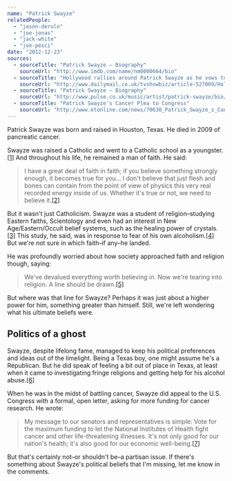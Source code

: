 ```yaml
---
name: "Patrick Swayze"
relatedPeople:
  - "jason-derulo"
  - "joe-jonas"
  - "jack-white"
  - "joe-pesci"
date: "2012-12-23"
sources:
  - sourceTitle: "Patrick Swayze – Biography"
    sourceUrl: "http://www.imdb.com/name/nm0000664/bio"
  - sourceTitle: "Hollywood rallies around Patrick Swayze as he vows to continue work during his cancer battle"
    sourceUrl: "http://www.dailymail.co.uk/tvshowbiz/article-527009/Hollywood-rallies-Patrick-Swayze-vows-continue-work-cancer-battle.html"
  - sourceTitle: "Patrick Swayze – Biography"
    sourceUrl: "http://www.pulse.co.uk/music/artist/patrick-swayze/bio/"
  - sourceTitle: "Patrick Swayze's Cancer Plea to Congress"
    sourceUrl: "http://www.etonline.com/news/70630_Patrick_Swayze_s_Cancer_Plea_to_Congress/index.html"
---
```


Patrick Swayze was born and raised in Houston, Texas. He died in 2009 of pancreatic cancer.

Swayze was raised a Catholic and went to a Catholic school as a youngster.<a class="source-citation" href="#http://www.imdb.com/name/nm0000664/bio" title="Patrick Swayze – Biography">[1]</a> And throughout his life, he remained a man of faith. He said:

>I have a great deal of faith in faith; if you believe something strongly enough, it becomes true for you… I don't believe that just flesh and bones can contain from the point of view of physics this very real recorded energy inside of us. Whether it's true or not, we need to believe it.<a class="source-citation" href="#http://www.imdb.com/name/nm0000664/bio" title="Patrick Swayze – Biography">[2]</a>

But it wasn't just Catholicism. Swayze was a student of religion–studying Eastern faiths, Scientology and even had an interest in New Age/Eastern/Occult belief systems, such as the healing power of crystals.<a class="source-citation" href="#http://www.dailymail.co.uk/tvshowbiz/article-527009/Hollywood-rallies-Patrick-Swayze-vows-continue-work-cancer-battle.html" title="Hollywood rallies around Patrick Swayze as he vows to continue work during his cancer battle">[3]</a> This study, he said, was in response to fear of his own alcoholism.<a class="source-citation" href="#http://www.pulse.co.uk/music/artist/patrick-swayze/bio/" title="Patrick Swayze – Biography">[4]</a> But we're not sure in which faith–if any–he landed.

He was profoundly worried about how society approached faith and religion though, saying:

>We've devalued everything worth believing in. Now we're tearing into religion. A line should be drawn.<a class="source-citation" href="#http://www.imdb.com/name/nm0000664/bio" title="Patrick Swayze – Biography">[5]</a>

But where was that line for Swayze? Perhaps it was just about a higher power for him, something greater than himself. Still, we're left wondering what his ultimate beliefs were.


## Politics of a ghost

Swayze, despite lifelong fame, managed to keep his political preferences and ideas out of the limelight. Being a Texas boy, one might assume he's a Republican. But he did speak of feeling a bit out of place in Texas, at least when it came to investigating fringe religions and getting help for his alcohol abuse.<a class="source-citation" href="#http://www.pulse.co.uk/music/artist/patrick-swayze/bio/" title="Patrick Swayze – Biography">[6]</a>

When he was in the midst of battling cancer, Swayze did appeal to the U.S. Congress with a formal, open letter, asking for more funding for cancer research. He wrote:

>My message to our senators and representatives is simple: Vote for the maximum funding to let the National Institutes of Health fight cancer and other life-threatening illnesses. It's not only good for our nation's health; it's also good for our economic well-being.<a class="source-citation" href="#http://www.etonline.com/news/70630_Patrick_Swayze_s_Cancer_Plea_to_Congress/index.html" title="Patrick Swayze&apos;s Cancer Plea to Congress">[7]</a>

But that's certainly not–or shouldn't be–a partisan issue. If there's something about Swayze's political beliefs that I'm missing, let me know in the comments.